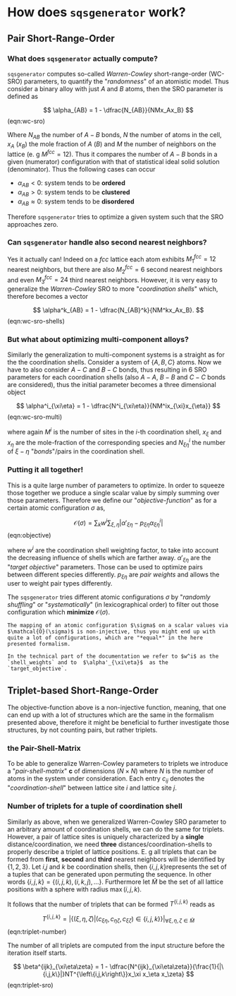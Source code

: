 # How does `sqsgenerator` work?
## Pair Short-Range-Order

### What does `sqsgenerator` actually compute?

`sqsgenerator` computes so-called *Warren-Cowley* short-range-order (WC-SRO) parameters, to quantify the "*randomness*" of an atomistic model. Thus consider a binary alloy with just $A$ and $B$ atoms, then the  SRO parameter is defined as

$$
\alpha_{AB} = 1 - \dfrac{N_{AB}}{NMx_Ax_B}
$$ (eqn:wc-sro)

Where $N_{AB}$ the number of $A-B$ bonds, $N$  the number of atoms in the cell, $x_A$ ($x_B$) the mole fraction of $A$ ($B$) and $M$ the number of neighbors on the lattice (e. g $M^{fcc}=12$). Thus it compares the number of $A-B$ bonds in a given (numerator) configuration with that of statistical ideal solid solution (denominator). Thus the following cases can occur

* $\alpha_{AB} < 0$: system tends to be **ordered**
* $\alpha_{AB} > 0$: system tends to be **clustered**
* $\alpha_{AB} \approx 0$: system tends to be **disordered**

Therefore `sqsgenerator` tries to optimize a given system such that the SRO approaches zero. 

### Can `sqsgenerator` handle also second nearest neighbors?

Yes it actually can! Indeed on a *fcc* lattice each atom exhibits $M^{fcc}_1=12$ nearest neighbors, but there are also  $M^{fcc}_2=6$ second nearest neighbors and even  $M^{fcc}_3=24$ third nearest neighbors. However, it is very easy to generalize the *Warren-Cowley* SRO to more "*coordination shells*" which, therefore becomes a vector

$$
\alpha^k_{AB} = 1 - \dfrac{N_{AB}^k}{NM^kx_Ax_B}.
$$ (eqn:wc-sro-shells)

### But what about optimizing multi-component alloys?

Similarly the generalization to multi-component systems is a straight as for the the coordination shells. Consider a system of $\{A,B,C\}$ atoms. Now we have to also consider $A-C$ and $B-C$ bonds, thus resulting in 6 SRO parameters for each coordination shells (also $A-A$, $B-B$ and $C-C$ bonds are considered), thus the initial parameter becomes a three dimensional object

$$
\alpha^i_{\xi\eta} = 1 - \dfrac{N^i_{\xi\eta}}{NM^ix_{\xi}x_{\eta}}
$$ (eqn:wc-sro-multi)

where again $M^{i}$ is the number of sites in the $i$-th coordination shell, $x_\xi$ and $x_\eta$ are the mole-fraction of the corresponding species and $N^i_{\xi\eta}$ the number of $\xi-\eta$ "*bonds*"/pairs in the coordination shell.

### Putting it all together!

This is a quite large number of parameters to optimize. In order to squeeze those together we produce a single scalar value by simply summing over those parameters. Therefore we define our "*objective-function*" as for a certain atomic configuration $\sigma$ as,

$$
\mathcal{O}(\sigma) = \sum_{k}w^i\sum_{\xi,\eta} \left| \alpha'_{\xi\eta}-p_{\xi\eta}\alpha^i_{\xi\eta} \right|
$$ (eqn:objective)

where $w^i$ are the coordination shell weighting factor, to take into account the decreasing influence of shells which are farther away.  $\alpha'_{\xi\eta}$ are the "*target objective*" parameters. Those can be used to optimize pairs between different species differently.
$p_{\xi\eta}$ are *pair weights* and allows the user to weight pair types differently.

The `sqsgenerator` tries different atomic configurations $\sigma$ by "*randomly shuffling*" or "*systematically*" (in lexicographical order) to filter out those configuration which **minimize** $\mathcal{O}(\sigma)$.


```{note}
The mapping of an atomic configuration $\sigma$ on a scalar values via $\mathcal{O}(\sigma)$ is non-injective, thus you might end up with quite a lot of configurations, which are "*equal*" in the here presented formalism.
```

```{note}
In the technical part of the documentation we refer to $w^i$ as the `shell_weights` and to  $\alpha'_{\xi\eta}$  as the `target_objective`.
```

## Triplet-based Short-Range-Order

The objective-function above is a non-injective function, meaning, that one can end up with a lot of structures which are the same in the formalism presented above, therefore it might be beneficial to further investigate those structures, by not counting pairs, but rather triplets.

### the Pair-Shell-Matrix

To be able to generalize Warren-Cowley parameters to triplets we introduce a "*pair-shell-matrix*" $\mathbf{c}$ of dimensions ($N\times N$) where $N$ is the number of atoms in the system under consideration. Each entry $c_{ij}$ denotes the "*coordination-shell*" between lattice site $i$ and lattice site $j$.

### Number of triplets for a tuple of coordination shell

Similarly as above, when we generalized Warren-Cowley SRO parameter to an arbitrary amount of coordination shells, we can do the same for triplets. However, a pair of lattice sites is uniquely characterized by a **single** distance/coordination, we need **three** distances/coordination-shells  to properly describe a triplet of lattice positions.
E. g all triplets that can be formed from **first**, **second** and **third** nearest neighbors will be identified by $\{1,2,3\}$. Let $i$,$j$ and $k$ be coordination shells, then $\{i,j,k\}$​ represents the set of a tuples that can be generated upon permuting the sequence. In other words  $\{i,j,k\} = \{(i,j,k), (i,k,j),\ldots\}$. Furthermore let $\widetilde{M}$ be the set of all lattice positions with a sphere with radius $\max(i,j,k)$.

It follows that the number of triplets that can be formed $T^{\left\{i,j,k\right\}}$ reads as

$$
T^{\left\{i,j,k\right\}} = \left|\left\{ (\xi,\eta,\zeta) | (c_{\xi\eta}, c_{\eta\zeta},c_{\xi\zeta}) \in \left\{i,j,k\right\} \right\} \right|_{\forall \xi,\eta,\zeta \in \widetilde{M}}
$$ (eqn:triplet-number)

The number of all triplets are computed from the input structure before the iteration itself starts.

$$
\beta^{ijk}_{\xi\eta\zeta} = 1 - \dfrac{N^{ijk}_{\xi\eta\zeta}}{\frac{1}{|\{i,j,k\}|}NT^{\left\{i,j,k\right\}}x_\xi x_\eta x_\zeta}
$$ (eqn:triplet-sro)

